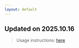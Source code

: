 ```yaml
---
layout: default
---
```


## Updated on 2025.10.16
> Usage instructions: [here](./docs/README.md#usage)

